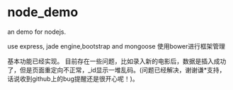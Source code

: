 # node_demo
an demo for nodejs.


use express, jade engine,bootstrap and mongoose
使用bower进行框架管理

基本功能已经实现。
目前存在一些问题，比如录入新的电影后，数据是插入成功了，但是页面重定向不正常，_id显示一堆乱码。(问题已经解决，谢谢谦*支持，话说收到github上的bug提醒还是很开心呢！)。
